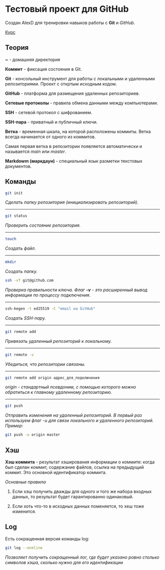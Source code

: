 # Тестовый проект для GitHub

Создан AlexD для тренировки навыков работы с **Git** и *GitHub*.

[Курс](https://practicum.yandex.ru "Яндекс практикум")

## Теория

**~** - домашняя директория

**Коммит** - фиксация состояния в Git.

**Git** - консольный инструмент для работы с локальными и удаленными репозиториями. Проект с откртым исходным кодом.

**GitHub** - платформа для размещения удаленных репозиториев.

**Сетевые протоколы** - правила обмена данными между компьютерами.

**SSH** - сетевой протокол с шифрованием.

**SSH-пара** - приватный и публичный ключи.

**Ветка** - временная шкала, на которой расположены коммиты. Ветка всегда начинается от одного из коммитов.

Самая первая ветка в репозитории появляется автоматически и называется *main* или *master*.

**Markdowm (маркдаун)** - специальный язык разметки текстовых документов.

## Команды

```bash
git init
```

*Сделать папку репозитория (инициализировать репозиторий).*

---

```bash
git status
```

*Проверить состояние репозитория.*

---

```bash
touch
```

*Создать файл.*

---

```bash
mkdir
```

*Создать папку.*

```bash
ssh -vT git@github.com
```

*Проверка правильности ключа. Флаг **-v** - это расширенный вывод информации по процессу подключения*.

---

```bash
ssh-kegen -t ed25519 -C "email на GitHub"
```

*Создать SSH-пару.*

---

```bash
git remote add
```

*Привязать удаленный репозиторий к локальному.*

---

```bash
git remote -v
```

*Убедиться, что репозитории связаны.*

---

```bash
git remote add origin адрес_для_подключения
```

*origin - стандартный псевдоним, с помощью которого можно обратиться к главному удаленному репозиторию.*

---

```bash
git push
```

*Отправить изменения на удаленный репозиторий. В первый раз используем флаг -u для связи локального и удаленного репозиторий. Пример:*

```bash
git push -u origin master
```

## Хэш

**Хэш коммита** -  результат хэширования информации о коммите: когда был сделан коммит, содержание файлов, ссылка на предыдущий коммит. Это основной идентификатор коммита.

*Основные правила*

1. Если хэш получить дважды для одного и того же набора входных данных, то результат будет гарантированно одинаковый.

2. Если хоть что-то в исходных данных поменяется, то хеш тоже изменится.

## Log

Есть сокращенная версия команды log:

```bash
git log --oneline
```

*Позволяет получить сокращенный лог, где будет указано ровно столько символов хэша, сколько нужно для его идентификации*